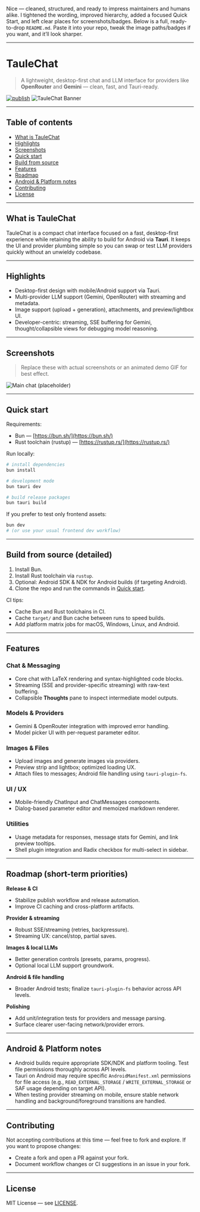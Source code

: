 Nice — cleaned, structured, and ready to impress maintainers and humans alike. I tightened the wording, improved hierarchy, added a focused Quick Start, and left clear places for screenshots/badges. Below is a full, ready-to-drop `README.md`. Paste it into your repo, tweak the image paths/badges if you want, and it’ll look sharper.

---

# TauleChat

> A lightweight, desktop-first chat and LLM interface for providers like **OpenRouter** and **Gemini** — clean, fast, and Tauri-ready.

[![publish](https://github.com/aaleccoder/taulechat/actions/workflows/publish.yml/badge.svg)](https://github.com/aaleccoder/taulechat/actions/workflows/publish.yml)
![TauleChat Banner](src-tauri/icons/icon.png)

---

## Table of contents

* [What is TauleChat](#what-is-taulechat)
* [Highlights](#highlights)
* [Screenshots](#screenshots)
* [Quick start](#quick-start)
* [Build from source](#build-from-source)
* [Features](#features)
* [Roadmap](#roadmap)
* [Android & Platform notes](#android--platform-notes)
* [Contributing](#contributing)
* [License](#license)

---

## What is TauleChat

TauleChat is a compact chat interface focused on a fast, desktop-first experience while retaining the ability to build for Android via **Tauri**. It keeps the UI and provider plumbing simple so you can swap or test LLM providers quickly without an unwieldy codebase.

---

## Highlights

* Desktop-first design with mobile/Android support via Tauri.
* Multi-provider LLM support (Gemini, OpenRouter) with streaming and metadata.
* Image support (upload + generation), attachments, and preview/lightbox UI.
* Developer-centric: streaming, SSE buffering for Gemini, thought/collapsible views for debugging model reasoning.

---

## Screenshots

> Replace these with actual screenshots or an animated demo GIF for best effect.

![Main chat (placeholder)](docs/screenshoots/image.png)


---

## Quick start

Requirements:

* Bun — [https://bun.sh/](https://bun.sh/)
* Rust toolchain (rustup) — [https://rustup.rs/](https://rustup.rs/)

Run locally:

```bash
# install dependencies
bun install

# development mode
bun tauri dev

# build release packages
bun tauri build
```

If you prefer to test only frontend assets:

```bash
bun dev
# (or use your usual frontend dev workflow)
```

---

## Build from source (detailed)

1. Install Bun.
2. Install Rust toolchain via `rustup`.
3. Optional: Android SDK & NDK for Android builds (if targeting Android).
4. Clone the repo and run the commands in [Quick start](#quick-start).

CI tips:

* Cache Bun and Rust toolchains in CI.
* Cache `target/` and Bun cache between runs to speed builds.
* Add platform matrix jobs for macOS, Windows, Linux, and Android.

---

## Features

### Chat & Messaging

* Core chat with LaTeX rendering and syntax-highlighted code blocks.
* Streaming (SSE and provider-specific streaming) with raw-text buffering.
* Collapsible **Thoughts** pane to inspect intermediate model outputs.

### Models & Providers

* Gemini & OpenRouter integration with improved error handling.
* Model picker UI with per-request parameter editor.

### Images & Files

* Upload images and generate images via providers.
* Preview strip and lightbox; optimized loading UX.
* Attach files to messages; Android file handling using `tauri-plugin-fs`.

### UI / UX

* Mobile-friendly ChatInput and ChatMessages components.
* Dialog-based parameter editor and memoized markdown renderer.

### Utilities

* Usage metadata for responses, message stats for Gemini, and link preview tooltips.
* Shell plugin integration and Radix checkbox for multi-select in sidebar.

---

## Roadmap (short-term priorities)

**Release & CI**

* Stabilize publish workflow and release automation.
* Improve CI caching and cross-platform artifacts.

**Provider & streaming**

* Robust SSE/streaming (retries, backpressure).
* Streaming UX: cancel/stop, partial saves.

**Images & local LLMs**

* Better generation controls (presets, params, progress).
* Optional local LLM support groundwork.

**Android & file handling**

* Broader Android tests; finalize `tauri-plugin-fs` behavior across API levels.

**Polishing**

* Add unit/integration tests for providers and message parsing.
* Surface clearer user-facing network/provider errors.

---

## Android & Platform notes

* Android builds require appropriate SDK/NDK and platform tooling. Test file permissions thoroughly across API levels.
* Tauri on Android may require specific `AndroidManifest.xml` permissions for file access (e.g., `READ_EXTERNAL_STORAGE` / `WRITE_EXTERNAL_STORAGE` or SAF usage depending on target API).
* When testing provider streaming on mobile, ensure stable network handling and background/foreground transitions are handled.

---

## Contributing

Not accepting contributions at this time — feel free to fork and explore. If you want to propose changes:

* Create a fork and open a PR against your fork.
* Document workflow changes or CI suggestions in an issue in your fork.

---

## License

MIT License — see [LICENSE](LICENSE).
